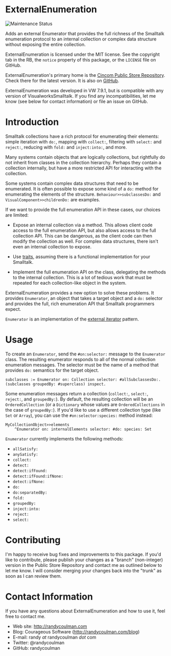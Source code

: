 # ExternalEnumeration

![Maintenance Status](https://img.shields.io/badge/maintenance-active-green.svg)

Adds an external Enumerator that provides the full richness of the
Smalltalk enumeration protocol to an internal collection or complex
data structure without exposing the entire collection.

ExternalEnumeration is licensed under the MIT license.  See the
copyright tab in the RB, the `notice` property of this package, or the
`LICENSE` file on GitHub.

ExternalEnumeration's primary home is the [Cincom Public Store Repository](http://www.cincomsmalltalk.com/CincomSmalltalkWiki/Public+Store+Repository).
Check there for the latest version.  It is also on
[GitHub](https://github.com/randycoulman/ExternalEnumeration).

ExternalEnumeration was developed in VW 7.9.1, but is compatible with
any version of VisualworksSmalltalk. If you find any incompatibilities,
let me know (see below for contact information) or file an issue on
GitHub.

# Introduction

Smalltalk collections have a rich protocol for enumerating their
elements: simple iteration with `do:`, mapping with `collect:`,
filtering with `select:` and `reject:`, reducing with `fold:` and
`inject:into:`, and more.

Many systems contain objects that are logically collections, but
rightfully do not inherit from classes in the collection hierarchy.
Perhaps they contain a collection internally, but have a more
restricted API for interacting with the collection.

Some systems contain complex data structures that need to be
enumerated.  It is often possible to expose some kind of a `do:`
method for enumerating the elements of the structure.
`Behaviour>>subclassesDo:` and `VisualComponent>>childrenDo:` are
examples.

If we want to provide the full enumeration API in these cases, our
choices are limited:

* Expose an internal collection via a method.  This allows client code
  access to the full enumeration API, but also allows access to the
  full collection API.  This can be dangerous, as the client code can
  then modify the collection as well.  For complex data structures,
  there isn't even an internal collection to expose.

* Use [traits](http://scg.unibe.ch/research/traits), assuming there is
  a functional implementation for your Smalltalk.

* Implement the full enumeration API on the class, delegating the
  methods to the internal collection.  This is a lot of tedious work
  that must be repeated for each collection-like object in the system.

ExternalEnumeration provides a new option to solve these problems.  It
provides `Enumerator`, an object that takes a target object and a
`do:` selector and provides the full, rich enumeration API that
Smalltalk programmers expect.

`Enumerator` is an implementation of the
[external iterator](http://c2.com/cgi/wiki?ExternalIterator) pattern.

# Usage

To create an `Enumerator`, send the `#on:selector:` message to the
`Enumerator` class.  The resulting enumerator responds to all of the
normal collection enumeration messages.  The selector must be the name
of a method that provides `do:` semantics for the target object.

```
subclasses := Enumerator on: Collection selector: #allSubclassesDo:.
(subclasses groupedBy: #superclass) inspect.
```

Some enumeration messages return a collection (`collect:`, `select:`,
`reject:`, and `groupedBy:`).  By default, the resulting collection
will be an `OrderedCollection` (or a `Dictionary` whose values are
`OrderedCollections` in the case of `groupedBy:`).  If you'd like to
use a different collection type (like `Set` or `Array`), you can use
the `#on:selector:species:` method instead:

```
MyCollectionObject>>elements
    ^Enumerator on: internalElements selector: #do: species: Set
```

`Enumerator` currently implements the following methods:

* `allSatisfy:`
* `anySatisfy:`
* `collect:`
* `detect:`
* `detect:ifFound:`
* `detect:ifFound:ifNone:`
* `detect:ifNone:`
* `do:`
* `do:separatedBy:`
* `fold:`
* `groupedBy:`
* `inject:into:`
* `reject:`
* `select:`

# Contributing

I'm happy to receive bug fixes and improvements to this package.  If
you'd like to contribute, please publish your changes as a "branch"
(non-integer) version in the Public Store Repository and contact me as
outlined below to let me know.  I will consider merging your changes
back into the "trunk" as soon as I can review them.

# Contact Information

If you have any questions about ExternalEnumeration and how to use it, feel
free to contact me.

* Web site: http://randycoulman.com
* Blog: Courageous Software (http://randycoulman.com/blog)
* E-mail: randy _at_ randycoulman _dot_ com
* Twitter: @randycoulman
* GitHub: randycoulman
